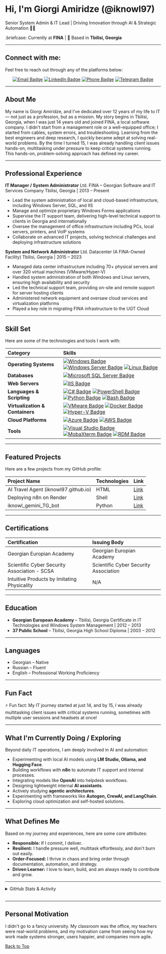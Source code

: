 # Hi, I'm Giorgi Amiridze (@iknowl97)

Senior System Admin & IT Lead | Driving Innovation through AI & Strategic Automation 🤖🚀

.briefcase: Currently at **FINA** | 📍 Based in **Tbilisi, Georgia**

---

## Connect with me:

Feel free to reach out through any of the platforms below:

<p align="center">
  <a href="mailto:gioamiridze@live.com"><img src="https://img.shields.io/badge/-gioamiridze@live.com-ffb6c1?style=for-the-badge&logo=gmail&logoColor=white" alt="Email Badge"/></a>
  <a href="https://www.linkedin.com/in/gioamiridze/" target="_blank"><img src="https://img.shields.io/badge/-Giorgi%20Amiridze-a7c7e4?style=for-the-badge&logo=linkedin&logoColor=white" alt="LinkedIn Badge"/></a>
  <a href="tel:+995577250239"><img src="https://img.shields.io/badge/-+995%20577%2025--02--39-98fb98?style=for-the-badge&logo=whatsapp&logoColor=white" alt="Phone Badge"/></a>
  <a href="https://t.me/iknowl1" target="_blank"><img src="https://img.shields.io/badge/-iknowl1-afeeee?style=for-the-badge&logo=telegram&logoColor=white" alt="Telegram Badge"/></a>
</p>

---

## About Me

My name is Giorgi Amiridze, and I've dedicated over 12 years of my life to IT — not just as a profession, but as a mission. My story begins in Tbilisi, Georgia, when I was just 14 years old and joined FINA, a local software company. I didn't start from a management role or a well-equipped office; I started from cables, system errors, and troubleshooting. Learning from the best engineers and deep research, I quickly became adept at solving real-world problems. By the time I turned 15, I was already handling client issues hands-on, multitasking under pressure to keep critical systems running. This hands-on, problem-solving approach has defined my career.

---

## Professional Experience

**IT Manager / System Administrator**
Ltd. FINA – Georgian Software and IT Services Company
Tbilisi, Georgia | 2013 – Present

- Lead the system administration of local and cloud-based infrastructure, including Windows Server, SQL, and IIS
- Manage and optimize proprietary Windows Forms applications
- Supervise the IT support team, delivering high-level technical support to clients in Georgia and internationally
- Oversee the management of office infrastructure including PCs, local servers, printers, and VoIP systems
- Collaborate on advanced IT projects, solving technical challenges and deploying infrastructure solutions

**System and Network Administrator**
Ltd. Datacenter (A FINA-Owned Facility)
Tbilisi, Georgia | 2015 – 2023

- Managed data center infrastructure including 70+ physical servers and over 320 virtual machines (VMware/Hyper-V)
- Handled system administration of both Windows and Linux servers, ensuring high availability and security
- Led the technical support team, providing on-site and remote support for server hosting clients
- Administered network equipment and oversaw cloud services and virtualization platforms
- Played a key role in migrating FINA infrastructure to the UGT Cloud

---

## Skill Set

Here are some of the technologies and tools I work with:

| Category                        | Skills                                                                                                                                                                                                                                                                                                                                                                                                                                                                                                                                                                                                                                                                                                                                                                                               |
| :------------------------------ | :--------------------------------------------------------------------------------------------------------------------------------------------------------------------------------------------------------------------------------------------------------------------------------------------------------------------------------------------------------------------------------------------------------------------------------------------------------------------------------------------------------------------------------------------------------------------------------------------------------------------------------------------------------------------------------------------------------------------------------------------------------------------------------------------------- |
| **Operating Systems**           | <a href="https://www.microsoft.com/en-us/windows/" target="_blank"><img src="https://img.shields.io/badge/-Windows-a7c7e4?style=for-the-badge&logo=windows&logoColor=white" alt="Windows Badge"/></a> <a href="https://docs.microsoft.com/en-us/windows-server/" target="_blank"><img src="https://img.shields.io/badge/-Windows%20Server-a7c7e4?style=for-the-badge&logo=windows%20server&logoColor=white" alt="Windows Server Badge"/></a> <a href="https://www.linux.org/" target="_blank"><img src="https://img.shields.io/badge/-Linux-ffffb3?style=for-the-badge&logo=linux&logoColor=black" alt="Linux Badge"/></a>                                                                                                                                                                           |
| **Databases**                   | <a href="https://www.microsoft.com/en-us/sql-server/" target="_blank"><img src="https://img.shields.io/badge/-SQL%20Server-ffb6c1?style=for-the-badge&logo=microsoft%20sql%20server&logoColor=white" alt="Microsoft SQL Server Badge"/></a>                                                                                                                                                                                                                                                                                                                                                                                                                                                                                                                                                          |
| **Web Servers**                 | <a href="https://www.iis.net/" target="_blank"><img src="https://img.shields.io/badge/-IIS-ffffb3?style=for-the-badge&logo=iis&logoColor=black" alt="IIS Badge"/></a>                                                                                                                                                                                                                                                                                                                                                                                                                                                                                                                                                                                                                                |
| **Languages & Scripting**       | <a href="https://docs.microsoft.com/en-us/dotnet/csharp/" target="_blank"><img src="https://img.shields.io/badge/-C%23-98fb98?style=for-the-badge&logo=c-sharp&logoColor=white" alt="C# Badge"/></a> <a href="https://docs.microsoft.com/en-us/powershell/" target="_blank"><img src="https://img.shields.io/badge/-PowerShell-a7c7e4?style=for-the-badge&logo=powershell&logoColor=white" alt="PowerShell Badge"/></a> <a href="https://www.python.org/" target="_blank"><img src="https://img.shields.io/badge/-Python-98fb98?style=for-the-badge&logo=python&logoColor=white" alt="Python Badge"/></a> <a href="https://www.gnu.org/software/bash/" target="_blank"><img src="https://img.shields.io/badge/-Bash-98fb98?style=for-the-badge&logo=gnu-bash&logoColor=white" alt="Bash Badge"/></a> |
| **Virtualization & Containers** | <a href="https://www.vmware.com/" target="_blank"><img src="https://img.shields.io/badge/-VMware-d3b5e5?style=for-the-badge&logo=vmware&logoColor=white" alt="VMware Badge"/></a> <a href="https://www.docker.com/" target="_blank"><img src="https://img.shields.io/badge/-Docker-a7c7e4?style=for-the-badge&logo=docker&logoColor=white" alt="Docker Badge"/></a> <a href="https://learn.microsoft.com/en-us/virtualization/hyper-v-on-windows/" target="_blank"><img src="https://img.shields.io/badge/-Hyper--V-d3b5e5?style=for-the-badge&logo=hyperv&logoColor=white" alt="Hyper-V Badge"/></a>                                                                                                                                                                                                |
| **Cloud Platforms**             | <a href="https://azure.microsoft.com/" target="_blank"><img src="https://img.shields.io/badge/-Azure-a7c7e4?style=for-the-badge&logo=microsoft-azure&logoColor=white" alt="Azure Badge"/></a> <a href="https://aws.amazon.com/" target="_blank"><img src="https://img.shields.io/badge/-AWS-ffffb3?style=for-the-badge&logo=amazon-aws&logoColor=black" alt="AWS Badge"/></a>                                                                                                                                                                                                                                                                                                                                                                                                                        |
| **Tools**                       | <a href="https://visualstudio.microsoft.com/" target="_blank"><img src="https://img.shields.io/badge/-Visual%20Studio-a7c7e4?style=for-the-badge&logo=visual%20studio&logoColor=white" alt="Visual Studio Badge"/></a> <a href="https://mobaxterm.mobatek.net/" target="_blank"><img src="https://img.shields.io/badge/-MobaXterm-a7c7e4?style=for-the-badge&logo=mobaxterm&logoColor=white" alt="MobaXterm Badge"/></a> <a href="https://remotedesktopmanager.com/" target="_blank"><img src="https://img.shields.io/badge/-RDM-d3b5e5?style=for-the-badge&logo=remotedesktopmanager&logoColor=white" alt="RDM Badge"/></a>                                                                                                                                                                         |

---

## Featured Projects

Here are a few projects from my GitHub profile:

| Project Name                         | Technologies | Link                                                     |
| :----------------------------------- | :----------- | :------------------------------------------------------- |
| AI Travel Agent (iknowl97.github.io) | HTML         | [Link](https://iknowl97.github.io/AI-Travel-Agent/)      |
| Deploying n8n on Render              | Shell        | [Link](https://github.com/iknowl97/n8n-render)           |
| iknowl_gemini_TG_bot                 | Python       | [Link](https://github.com/iknowl97/iknowl_gemini_TG_bot) |

---

## Certifications

| Certification                                | Issuing Body                          |
| :------------------------------------------- | :------------------------------------ |
| Georgian Europian Academy                    | Georgian Europian Academy             |
| Scientific Cyber Security Association - SCSA | Scientific Cyber Security Association |
| Intuitive Products by Imitating Physicality  | N/A                                   |

---

## Education

- **Georgian European Academy** – Tbilisi, Georgia
  Certificate in IT Technologies and Windows System Management | 2012 – 2013
- **37 Public School** – Tbilisi, Georgia
  High School Diploma | 2003 – 2012

---

## Languages

- Georgian – Native
- Russian – Fluent
- English – Professional Working Proficiency

---

## Fun Fact

⚡ Fun fact: My IT journey started at just 14, and by 15, I was already multitasking client issues with critical systems running, sometimes with multiple user sessions and headsets at once!

---

## What I'm Currently Doing / Exploring

Beyond daily IT operations, I am deeply involved in AI and automation:

- Experimenting with local AI models using **LM Studio, Ollama, and Hugging Face**.
- Building workflows with **n8n** to automate IT support and internal processes.
- Integrating models like **OpenAI** into helpdesk workflows.
- Designing lightweight internal **AI assistants**.
- Actively studying **agentic architectures**.
- Experimenting with frameworks like **Autogen, CrewAI, and LangChain**.
- Exploring cloud optimization and self-hosted solutions.

---

## What Defines Me

Based on my journey and experiences, here are some core attributes:

- **Responsible:** If I commit, I deliver.
- **Resilient:** I handle pressure well, multitask effortlessly, and don't burn out easily.
- **Order-Focused:** I thrive in chaos and bring order through documentation, automation, and strategy.
- **Driven Learner:** I love to learn, build, and am always ready to contribute and grow.

---

<details>
<summary>GitHub Stats & Activity</summary>

<p align="center">
<picture>
  <source srcset="https://github-readme-stats.vercel.app/api?username=iknowl97&show_icons=true&theme=dark" media="(prefers-color-scheme: dark)" />
  <source srcset="https://github-readme-stats.vercel.app/api?username=iknowl97&show_icons=true&theme=transparent" media="(prefers-color-scheme: light), (prefers-color-scheme: no-preference)" />
  <img src="https://github-readme-stats.vercel.app/api?username=iknowl97&show_icons=true&theme=transparent" alt="Giorgi Amiridze's GitHub Stats" />
</picture>

<picture>
  <source srcset="https://github-readme-stats.vercel.app/api/top-langs/?username=iknowl97&layout=compact&langs_count=10&theme=dark" media="(prefers-color-scheme: dark)" />
  <source srcset="https://github-readme-stats.vercel.app/api/top-langs/?username=iknowl97&layout=compact&langs_count=10&theme=transparent" media="(prefers-color-scheme: light), (prefers-color-scheme: no-preference)" />
  <img src="https://github-readme-stats.vercel.app/api/top-langs/?username=iknowl97&layout=compact&langs_count=10&theme=transparent" alt="Top Languages" />
</picture>
</p>

<!-- Profile Views Counter -->
<p align="center">
  <img src="https://komarev.com/ghpvc/?username=iknowl97&label=Profile%20Views&color=0e75b6&style=flat" alt="Profile Views" />
</p>

</details>

<br/>

---

## Personal Motivation

I didn't go to a fancy university. My classroom was the office, my teachers were real-world problems, and my motivation came from seeing how my work made systems stronger, users happier, and companies more agile.

[Back to Top](#hi-im-giorgi-amiridze-iknowl97)
